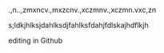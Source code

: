 .,n..,zmxncv.,mxzcnv.,xczmnv.,xczmn.vxc,zn



s;ldkjhlksjdahlksdjfahlksfdahjfdlskajhdflkjh


editing in Github
